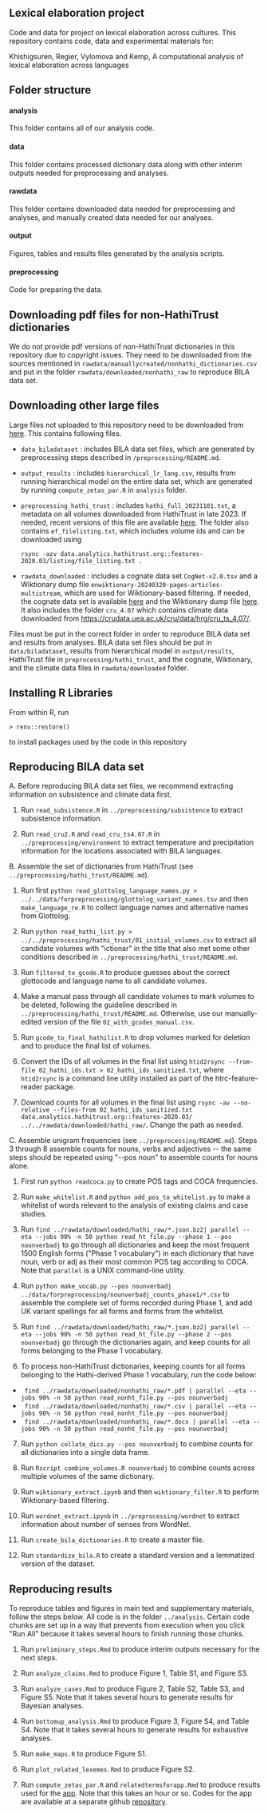 ## Lexical elaboration project

Code and data for project on lexical elaboration across cultures.
This repository contains code, data and experimental materials for:

Khishigsuren, Regier, Vylomova and Kemp, A computational analysis of lexical elaboration across languages


## Folder structure

#### analysis
This folder contains all of our analysis code.

#### data
This folder contains processed dictionary data along with other interim outputs needed for preprocessing and analyses.

#### rawdata
This folder contains downloaded data needed for preprocessing and analyses, and manually created data needed for our analyses.

#### output
Figures, tables and results files generated by the analysis scripts.

#### preprocessing
Code for preparing the data.


## Downloading pdf files for non-HathiTrust dictionaries

We do not provide pdf versions of non-HathiTrust dictionaries in this repository due to copyright issues. They need to be downloaded from the sources mentioned in `rawdata/manuallycreated/nonhathi_dictionaries.csv` and put in the folder `rawdata/downloaded/nonhathi_raw` to reproduce BILA data set.

## Downloading other large files

Large files not uploaded to this repository need to be downloaded from [here](https://unimelbcloud-my.sharepoint.com/:f:/g/personal/tkhishigsure_student_unimelb_edu_au/EooxtyG2XshMldf_wkKcNcoB0xQ3ms1261YAhpC6n68Zjw?e=KukzG2). This contains following files.

  * `data_biladataset` : includes BILA data set files, which are generated by preprocessing steps described in `/preprocessing/README.md`.

  * `output_results` : includes `hierarchical_lr_lang.csv`, results from running hierarchical model on the entire data set, which are generated by running `compute_zetas_par.R` in `analysis` folder.

  * `preprocessing_hathi_trust` : includes `hathi_full_20231101.txt`, a metadata on all volumes downloaded from HathiTrust in late 2023. If needed, recent versions of this file are available [here]( https://www.hathitrust.org/member-libraries/resources-for-librarians/data-resources/hathifiles/ ). The folder also contains `ef_filelisting.txt`, which includes volume ids and can be downloaded using

    `rsync -azv data.analytics.hathitrust.org::features-2020.03/listing/file_listing.txt .`

  * `rawdata_downloaded` : includes a cognate data set `CogNet-v2.0.tsv` and a Wiktionary dump file `enwiktionary-20240320-pages-articles-multistream`, which are used for Wiktionary-based filtering. If needed, the cognate data set is available [here]( https://github.com/kbatsuren/CogNet ) and the Wiktionary dump file [here]( https://dumps.wikimedia.org/enwiktionary/20240320/ ). It also includes the folder `cru_4.07` which contains climate data downloaded from https://crudata.uea.ac.uk/cru/data/hrg/cru_ts_4.07/.

Files must be put in the correct folder in order to reproduce BILA data set and results from analyses. BILA data set files should be put in `data/biladataset`, results from hierarchical model in `output/results`, HathiTrust file in `preprocessing/hathi_trust`, and the cognate, Wiktionary, and the climate data files in `rawdata/downloaded` folder.


## Installing R Libraries 

From within R, run

`> renv::restore()`

to install packages used by the code in this repository


## Reproducing BILA data set

A. Before reproducing BILA data set files, we recommend extracting information on subsistence and climate data first.

1) Run `read_subsistence.R` in `../preprocessing/subsistence` to extract subsistence information.

2) Run `read_cru2.R` and `read_cru_ts4.07.R` in `../preprocessing/environment` to extract temperature and precipitation information for the locations associated with BILA languages.


B. Assemble the set of dictionaries from HathiTrust (see `../preprocessing/hathi_trust/README.md`).

1) Run first `python read_glottolog_language_names.py > ../../data/forpreprocessing/glottolog_variant_names.tsv` and then `make_language_re.R` to collect language names and alternative names from Glottolog.

2) Run `python read_hathi_list.py > ../../preprocessing/hathi_trust/01_initial_volumes.csv` to extract all candidate volumes with "ictionar" in the title that also met some other conditions described in `../preprocessing/hathi_trust/README.md`.

3) Run `filtered_to_gcode.R` to produce guesses about the correct glottocode and language name to all candidate volumes.

4) Make a manual pass through all candidate volumes to mark volumes to be deleted, following the guideline described in `../preprocessing/hathi_trust/README.md`. Otherwise, use our manually-edited version of the file `02_with_gcodes_manual.csv`.

5) Run `gcode_to_final_hathilist.R` to drop volumes marked for deletion and to produce the final list of volumes. 

6) Convert the IDs of all volumes in the final list using `htid2rsync --from-file 02_hathi_ids.txt > 02_hathi_ids_sanitized.txt`, where `htid2rsync` is a command line utility installed as part of the htrc-feature-reader package.

7) Download counts for all volumes in the final list using `rsync -av --no-relative --files-from 02_hathi_ids_sanitized.txt data.analytics.hathitrust.org::features-2020.03/ ../../rawdata/downloaded/hathi_raw/`. Change the path as needed.


C. Assemble unigram frequencies (see `../preprocessing/README.md`). Steps 3 through 8 assemble counts for nouns, verbs and adjectives -- the same steps should be repeated using "--pos noun" to assemble counts for nouns alone.

1) First run `python readcoca.py` to create POS tags and COCA frequencies.

2) Run `make_whitelist.R` and `python add_pos_to_whitelist.py` to make a whitelist of words relevant to the analysis of existing claims and case studies.

3) Run `find ../rawdata/downloaded/hathi_raw/*.json.bz2| parallel --eta --jobs 90% -n 50 python read_ht_file.py --phase 1 --pos nounverbadj` to go through all dictionaries and keep the most frequent 1500 English forms ("Phase 1 vocabulary") in each dictionary that have noun, verb or adj as their most common POS tag according to COCA. Note that `parallel` is a UNIX command-line utility.

4) Run `python make_vocab.py --pos nounverbadj ../data/forpreprocessing/nounverbadj_counts_phase1/*.csv` to assemble the complete set of forms recorded during Phase 1, and add UK variant spellings for all forms and forms from the whitelist.

5) Run `find ../rawdata/downloaded/hathi_raw/*.json.bz2| parallel --eta --jobs 90% -n 50 python read_ht_file.py --phase 2 --pos nounverbadj` go through the dictionaries again, and keep counts for all forms belonging to the Phase 1 vocabulary.

6) To process non-HathiTrust dictionaries, keeping counts for all forms belonging to the Hathi-derived Phase 1 vocabulary, run the code below:

  * ` find ../rawdata/downloaded/nonhathi_raw/*.pdf | parallel --eta --jobs 90% -n 50 python read_nonht_file.py --pos nounverbadj`
  * ` find ../rawdata/downloaded/nonhathi_raw/*.csv | parallel --eta --jobs 90% -n 50 python read_nonht_file.py --pos nounverbadj`
  * ` find ../rawdata/downloaded/nonhathi_raw/*.docx | parallel --eta --jobs 90% -n 50 python read_nonht_file.py --pos nounverbadj`

7) Run `python collate_dics.py --pos nounverbadj` to combine counts for all dictionaries into a single data frame.

8) Run `Rscript combine_volumes.R nounverbadj` to combine counts across multiple volumes of the same dictionary.

9) Run `wiktionary_extract.ipynb` and then `wiktionary_filter.R` to perform Wiktionary-based filtering.

10) Run `wordnet_extract.ipynb` in `../preprocessing/wordnet` to extract information about number of senses from WordNet.

11) Run `create_bila_dictionaries.R` to create a master file.

12) Run `standardize_bila.R` to create a standard version and a lemmatized version of the dataset.


## Reproducing results

To reproduce tables and figures in main text and supplementary materials, follow the steps below. All code is in the folder `../analysis`. Certain code chunks are set up in a way that prevents from execution when you click "Run All" because it takes several hours to finish running those chunks.  

1) Run `preliminary_steps.Rmd` to produce interim outputs necessary for the next steps.

2) Run `analyze_claims.Rmd` to produce Figure 1, Table S1, and Figure S3.

3) Run `analyze_cases.Rmd` to produce Figure 2, Table S2, Table S3, and Figure S5. Note that it takes several hours to generate results for Bayesian analyses.

4) Run `bottomup_analysis.Rmd` to produce Figure 3, Figure S4, and Table S4. Note that it takes several hours to generate results for exhaustive analyses. 

5) Run `make_maps.R` to produce Figure S1.

6) Run `plot_related_lexemes.Rmd` to produce Figure S2.

7) Run `compute_zetas_par.R` and `relatedtermsforapp.Rmd` to produce results used for the [app]( https://www.charleskemp.com/code/lexicalelaboration.html). Note that this takes an hour or so. Codes for the app are available at a separate github [repository](https://github.com/cskemp/dictionaryapp).


